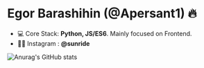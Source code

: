 <h1 align="left">Egor Barashihin (@Apersant1) 🔥</h1>


- 💻 Core Stack: **Python, JS/ES6**. Mainly focused on Frontend.
- 👨‍💻  Instagram : **@sunride**

![Anurag's GitHub stats](https://github-readme-stats.vercel.app/api?username=Apersant1&show_icons=true&theme=dark)



